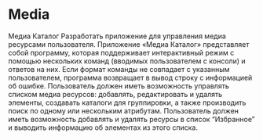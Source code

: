 # Media
  Медиа Каталог
Разработать приложение для управления медиа ресурсами пользователя.
Приложение «Медиа Каталог» представляет собой программу, которая поддерживает интерактивный режим с помощью нескольких
команд (вводимых пользователем с консоли) и ответов на них. Если формат команды не совпадает с указанным пользователем,
программа возвращает в вывод строку с информацией об ошибке.
Пользователь должен иметь возможность управлять списком медиа ресурсов: добавлять, редактировать и удалять элементы, создавать
каталоги для группировки, а также производить поиск по одному или нескольким атрибутам. Пользователь должен иметь возможность
добавлять и удалять ресурсы в список “Избранное” и выводить информацию об элементах из этого списка.
